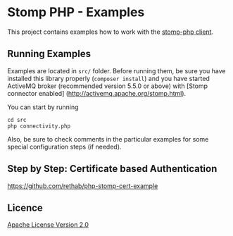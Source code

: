 # Stomp PHP - Examples

This project contains examples how to work with the [stomp-php client](https://github.com/stomp-php/stomp-php).

## Running Examples

Examples are located in `src/` folder. Before running them, be sure
you have installed this library properly (`composer install`) and you have started ActiveMQ broker
(recommended version 5.5.0 or above) with [Stomp connector enabled]
(http://activemq.apache.org/stomp.html).

You can start by running

    cd src
    php connectivity.php

Also, be sure to check comments in the particular examples for some special
configuration steps (if needed).

## Step by Step: Certificate based Authentication

https://github.com/rethab/php-stomp-cert-example

## Licence

[Apache License Version 2.0](http://www.apache.org/licenses/LICENSE-2.0)
